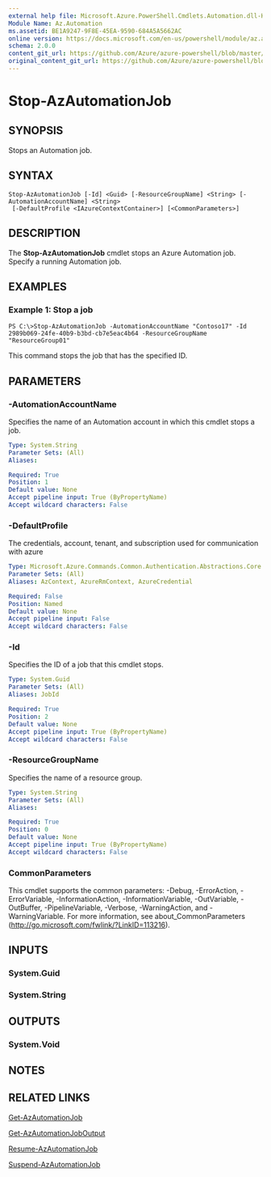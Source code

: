 ```yaml
---
external help file: Microsoft.Azure.PowerShell.Cmdlets.Automation.dll-Help.xml
Module Name: Az.Automation
ms.assetid: BE1A9247-9F8E-45EA-9590-684A5A5662AC
online version: https://docs.microsoft.com/en-us/powershell/module/az.automation/stop-azautomationjob
schema: 2.0.0
content_git_url: https://github.com/Azure/azure-powershell/blob/master/src/Automation/Automation/help/Stop-AzAutomationJob.md
original_content_git_url: https://github.com/Azure/azure-powershell/blob/master/src/Automation/Automation/help/Stop-AzAutomationJob.md
---
```


# Stop-AzAutomationJob

## SYNOPSIS
Stops an Automation job.

## SYNTAX

```
Stop-AzAutomationJob [-Id] <Guid> [-ResourceGroupName] <String> [-AutomationAccountName] <String>
 [-DefaultProfile <IAzureContextContainer>] [<CommonParameters>]
```

## DESCRIPTION
The **Stop-AzAutomationJob** cmdlet stops an Azure Automation job.
Specify a running Automation job.

## EXAMPLES

### Example 1: Stop a job
```
PS C:\>Stop-AzAutomationJob -AutomationAccountName "Contoso17" -Id 2989b069-24fe-40b9-b3bd-cb7e5eac4b64 -ResourceGroupName "ResourceGroup01"
```

This command stops the job that has the specified ID.

## PARAMETERS

### -AutomationAccountName
Specifies the name of an Automation account in which this cmdlet stops a job.

```yaml
Type: System.String
Parameter Sets: (All)
Aliases:

Required: True
Position: 1
Default value: None
Accept pipeline input: True (ByPropertyName)
Accept wildcard characters: False
```

### -DefaultProfile
The credentials, account, tenant, and subscription used for communication with azure

```yaml
Type: Microsoft.Azure.Commands.Common.Authentication.Abstractions.Core.IAzureContextContainer
Parameter Sets: (All)
Aliases: AzContext, AzureRmContext, AzureCredential

Required: False
Position: Named
Default value: None
Accept pipeline input: False
Accept wildcard characters: False
```

### -Id
Specifies the ID of a job that this cmdlet stops.

```yaml
Type: System.Guid
Parameter Sets: (All)
Aliases: JobId

Required: True
Position: 2
Default value: None
Accept pipeline input: True (ByPropertyName)
Accept wildcard characters: False
```

### -ResourceGroupName
Specifies the name of a resource group.

```yaml
Type: System.String
Parameter Sets: (All)
Aliases:

Required: True
Position: 0
Default value: None
Accept pipeline input: True (ByPropertyName)
Accept wildcard characters: False
```

### CommonParameters
This cmdlet supports the common parameters: -Debug, -ErrorAction, -ErrorVariable, -InformationAction, -InformationVariable, -OutVariable, -OutBuffer, -PipelineVariable, -Verbose, -WarningAction, and -WarningVariable. For more information, see about_CommonParameters (http://go.microsoft.com/fwlink/?LinkID=113216).

## INPUTS

### System.Guid

### System.String

## OUTPUTS

### System.Void

## NOTES

## RELATED LINKS

[Get-AzAutomationJob](./Get-AzAutomationJob.md)

[Get-AzAutomationJobOutput](./Get-AzAutomationJobOutput.md)

[Resume-AzAutomationJob](./Resume-AzAutomationJob.md)

[Suspend-AzAutomationJob](./Suspend-AzAutomationJob.md)


